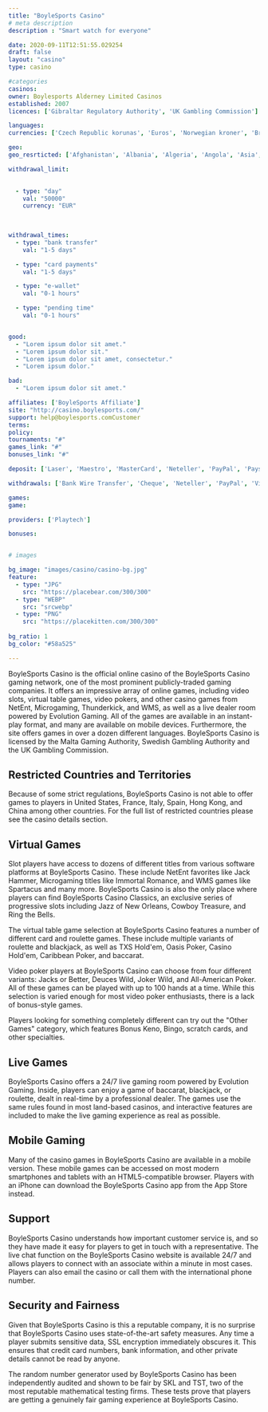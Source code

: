 ```yaml
---
title: "BoyleSports Casino"
# meta description
description : "Smart watch for everyone"

date: 2020-09-11T12:51:55.029254
draft: false
layout: "casino" 
type: casino

#categories
casinos: 
owner: Boylesports Alderney Limited Casinos
established: 2007
licences: ['Gibraltar Regulatory Authority', 'UK Gambling Commission']

languages: 
currencies: ['Czech Republic korunas', 'Euros', 'Norwegian kroner', 'British pounds sterling', 'US dollars']

geo: 
geo_resrticted: ['Afghanistan', 'Albania', 'Algeria', 'Angola', 'Asia', 'Australia', 'New South Wales', 'Belgium', 'Cambodia', 'Canada', 'China', 'Cyprus', 'Denmark', 'Ecuador', 'France', 'Germany', 'Baden-Württemberg', 'Bayern', 'Berlin', 'Brandenburg', 'Bremen', 'Hamburg', 'Hessen', 'Mecklenburg-Vorpommern', 'Niedersachsen', 'Nordrhein-Westfalen', 'Rheinland-Pfalz', 'Saarland', 'Sachsen', 'Sachsen-Anhalt', 'Schleswig-Holstein', 'Thüringen', 'Greece', 'Guyana', 'Indonesia', 'Iran', 'Iraq', 'Israel', 'Italy', 'Kuwait', 'Laos', 'Myanmar [Burma]', 'Namibia', 'Netherlands', 'Nicaragua', 'North Korea', 'Pakistan', 'Panama', 'Papua New Guinea', 'Philippines', 'Poland', 'Portugal', 'Puerto Rico', 'Romania', 'Singapore', 'Spain', 'Sudan', 'Sweden', 'Switzerland', 'Syria', 'Turkey', 'Uganda', 'United States', 'Alabama', 'Alaska', 'American Samoa', 'Arizona', 'Arkansas', 'California', 'Colorado', 'Connecticut', 'Delaware', 'District of Columbia', 'Florida', 'Georgia(US)', 'Guam', 'Hawaii', 'Idaho', 'Illinois', 'Indiana', 'Iowa', 'Kansas', 'Kentucky', 'Louisiana', 'Maine', 'Maryland', 'Massachusetts', 'Michigan', 'Minnesota', 'Mississippi', 'Missouri', 'Montana', 'Nebraska', 'Nevada', 'New Hampshire', 'New Jersey', 'New Mexico', 'New York', 'North Carolina', 'North Dakota', 'Northern Mariana Islands', 'Ohio', 'Oklahoma', 'Oregon', 'Pennsylvania', 'Rhode Island', 'South Carolina', 'South Dakota', 'Tennessee', 'Texas', 'U.S. Virgin Islands', 'Utah', 'Vermont', 'Virginia', 'Washington', 'West Virginia', 'Wisconsin', 'Wyoming', 'Yemen', 'Zimbabwe']

withdrawal_limit:

  
  - type: "day"
    val: "50000"
    currency: "EUR"
  
  

withdrawal_times:
  - type: "bank transfer"
    val: "1-5 days"

  - type: "card payments"
    val: "1-5 days"

  - type: "e-wallet"
    val: "0-1 hours"

  - type: "pending time"
    val: "0-1 hours"


good:
  - "Lorem ipsum dolor sit amet."
  - "Lorem ipsum dolor sit."
  - "Lorem ipsum dolor sit amet, consectetur."
  - "Lorem ipsum dolor."

bad:
  - "Lorem ipsum dolor sit amet."

affiliates: ['BoyleSports Affiliate']
site: "http://casino.boylesports.com/"
support: help@boylesports.comCustomer
terms:
policy:
tournaments: "#"
games_link: "#"
bonuses_link: "#"

deposit: ['Laser', 'Maestro', 'MasterCard', 'Neteller', 'PayPal', 'Paysafe Card', 'Switch', 'Visa', 'Skrill']

withdrawals: ['Bank Wire Transfer', 'Cheque', 'Neteller', 'PayPal', 'Visa', 'Skrill']

games: 
game:

providers: ['Playtech']

bonuses:


# images

bg_image: "images/casino/casino-bg.jpg"  
feature:
  - type: "JPG" 
    src: "https://placebear.com/300/300"
  - type: "WEBP"
    src: "srcwebp"
  - type: "PNG"
    src: "https://placekitten.com/300/300"  
 
bg_ratio: 1 
bg_color: "#58a525"  

---
```


BoyleSports Casino is the official online casino of the BoyleSports Casino gaming network, one of the most prominent publicly-traded gaming companies. It offers an impressive array of online games, including video slots, virtual table games, video pokers, and other casino games from NetEnt, Microgaming, Thunderkick, and WMS, as well as a live dealer room powered by Evolution Gaming. All of the games are available in an instant-play format, and many are available on mobile devices. Furthermore, the site offers games in over a dozen different languages. BoyleSports Casino is licensed by the Malta Gaming Authority, Swedish Gambling Authority and the UK Gambling Commission.

## Restricted Countries and Territories
Because of some strict regulations, BoyleSports Casino is not able to offer games to players in United States, France, Italy, Spain, Hong Kong, and China among other countries. For the full list of restricted countries please see the casino details section.

## Virtual Games
Slot players have access to dozens of different titles from various software platforms at BoyleSports Casino. These include NetEnt favorites like Jack Hammer, Microgaming titles like Immortal Romance, and WMS games like Spartacus and many more. BoyleSports Casino is also the only place where players can find BoyleSports Casino Classics, an exclusive series of progressive slots including Jazz of New Orleans, Cowboy Treasure, and Ring the Bells.

The virtual table game selection at BoyleSports Casino features a number of different card and roulette games. These include multiple variants of roulette and blackjack, as well as TXS Hold'em, Oasis Poker, Casino Hold'em, Caribbean Poker, and baccarat.

Video poker players at BoyleSports Casino can choose from four different variants: Jacks or Better, Deuces Wild, Joker Wild, and All-American Poker. All of these games can be played with up to 100 hands at a time. While this selection is varied enough for most video poker enthusiasts, there is a lack of bonus-style games.

Players looking for something completely different can try out the "Other Games" category, which features Bonus Keno, Bingo, scratch cards, and other specialties.

## Live Games
BoyleSports Casino offers a 24/7 live gaming room powered by Evolution Gaming. Inside, players can enjoy a game of baccarat, blackjack, or roulette, dealt in real-time by a professional dealer. The games use the same rules found in most land-based casinos, and interactive features are included to make the live gaming experience as real as possible.

## Mobile Gaming
Many of the casino games in BoyleSports Casino are available in a mobile version. These mobile games can be accessed on most modern smartphones and tablets with an HTML5-compatible browser. Players with an iPhone can download the BoyleSports Casino app from the App Store instead.

## Support
BoyleSports Casino understands how important customer service is, and so they have made it easy for players to get in touch with a representative. The live chat function on the BoyleSports Casino website is available 24/7 and allows players to connect with an associate within a minute in most cases. Players can also email the casino or call them with the international phone number.

## Security and Fairness
Given that BoyleSports Casino is this a reputable company, it is no surprise that BoyleSports Casino uses state-of-the-art safety measures. Any time a player submits sensitive data, SSL encryption immediately obscures it. This ensures that credit card numbers, bank information, and other private details cannot be read by anyone.

The random number generator used by BoyleSports Casino has been independently audited and shown to be fair by SKL and TST, two of the most reputable mathematical testing firms. These tests prove that players are getting a genuinely fair gaming experience at BoyleSports Casino.
